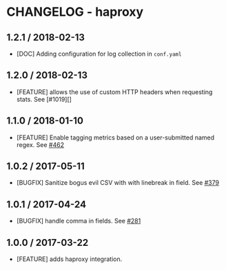# CHANGELOG - haproxy

## 1.2.1 / 2018-02-13

* [DOC] Adding configuration for log collection in `conf.yaml`

## 1.2.0 / 2018-02-13

* [FEATURE] allows the use of custom HTTP headers when requesting stats. See [#1019][]

## 1.1.0 / 2018-01-10

* [FEATURE] Enable tagging metrics based on a user-submitted named regex. See [#462][]

## 1.0.2 / 2017-05-11

* [BUGFIX] Sanitize bogus evil CSV with with linebreak in field. See [#379][]

## 1.0.1 / 2017-04-24

* [BUGFIX] handle comma in fields. See [#281][]

## 1.0.0 / 2017-03-22

* [FEATURE] adds haproxy integration.

<!--- The following link definition list is generated by PimpMyChangelog --->
[#281]: https://github.com/DataDog/integrations-core/issues/281
[#379]: https://github.com/DataDog/integrations-core/issues/379
[#462]: https://github.com/DataDog/integrations-core/issues/462
